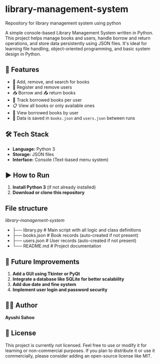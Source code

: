 # library-management-system
Repository for library management system using python

A simple console-based Library Management System written in Python. This project helps manage books and users, handle borrow and return operations, and store data persistently using JSON files. It's ideal for learning file handling, object-oriented programming, and basic system design in Python.


## 🚀 Features

- 📖 Add, remove, and search for books
- 👥 Register and remove users
- 📥 Borrow and 📤 return books
- 📌 Track borrowed books per user
- 📋 View all books or only available ones
- 🧾 View borrowed books by user
- 💾 Data is saved in `books.json` and `users.json` between runs


## 🛠 Tech Stack

- **Language:** Python 3
- **Storage:** JSON files
- **Interface:** Console (Text-based menu system)


## ▶️ How to Run

1. **Install Python 3** (if not already installed)  
2. **Download or clone this repository**


## File structure

*library-management-system*
- ├── library.py        # Main script with all logic and class definitions
- ├── books.json        # Book records (auto-created if not present)
- ├── users.json        # User records (auto-created if not present)
- └── README.md         # Project documentation

## 🌱 Future Improvements

1. **Add a GUI using Tkinter or PyQt**
2. **Integrate a database like SQLite for better scalability**
3. **Add due date and fine system**
4. **Implement user login and password security**

## 🙋‍♀️ Author
**Ayushi Sahoo**

## 🪪 License
This project is currently not licensed. Feel free to use or modify it for learning or non-commercial purposes. If you plan to distribute it or use it commercially, please consider adding an open-source license like MIT.

